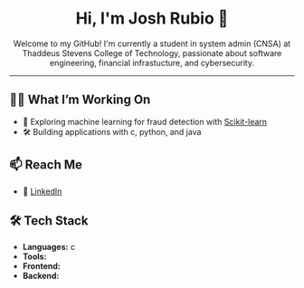 <h1 align="center">Hi, I'm Josh Rubio 👋</h1>

<p align="center">
  Welcome to my GitHub! I'm currently a student in system admin (CNSA) at Thaddeus Stevens College of Technology, passionate about software engineering, financial infrastucture, and cybersecurity.
</p>

---

## 👨‍💻 What I’m Working On 
- 🚨 Exploring machine learning for fraud detection with [Scikit-learn](https://scikit-learn.org)
- 🛠️ Building applications with c, python, and java

## 📫 Reach Me
- 💼 [LinkedIn](https://linkedin.com/in/josh-a-rubio)

## 🛠 Tech Stack
- **Languages:** c  
- **Tools:** 
- **Frontend:**   
- **Backend:**  




